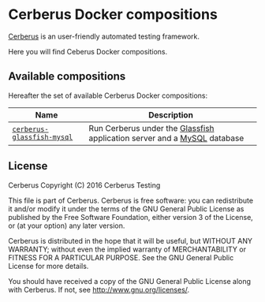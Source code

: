 # Cerberus Docker compositions

[Cerberus](http://www.cerberus-testing.org/) is an user-friendly automated testing framework.

Here you will find Ceberus Docker compositions.

## Available compositions

Hereafter the set of available Cerberus Docker compositions:

Name                                                                                                                                | Description
------------------------------------------------------------------------------------------------------------------------------------|----------------------------------------------------------------------------------------------------------------------------------
[`cerberus-glassfish-mysql`](https://github.com/cerberustesting/cerberus-docker/tree/master/compositions/cerberus-glassfish-mysql)  | Run Cerberus under the [Glassfish](https://glassfish.java.net/) application server and a [MySQL](https://www.mysql.com/) database

## License

Cerberus Copyright (C) 2016 Cerberus Testing

This file is part of Cerberus.
Cerberus is free software: you can redistribute it and/or modify
it under the terms of the GNU General Public License as published by
the Free Software Foundation, either version 3 of the License, or
(at your option) any later version.

Cerberus is distributed in the hope that it will be useful,
but WITHOUT ANY WARRANTY; without even the implied warranty of
MERCHANTABILITY or FITNESS FOR A PARTICULAR PURPOSE.  See the
GNU General Public License for more details.

You should have received a copy of the GNU General Public License
along with Cerberus.  If not, see <http://www.gnu.org/licenses/>.
